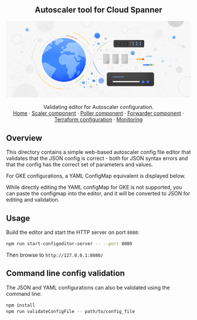 <br />
<p align="center">
  <h2 align="center">Autoscaler tool for Cloud Spanner</h2>
  <img alt="Autoscaler" src="../resources/BlogHeader_Database_3.max-2200x2200.jpg">

  <p align="center">
    Validating editor for Autoscaler configuration.
    <br />
    <a href="../README.md">Home</a>
    ·
    <a href="../src/scaler/README.md">Scaler component</a>
    ·
    <a href="../src/poller/README.md">Poller component</a>
    ·
    <a href="../src/forwarder/README.md">Forwarder component</a>
    ·
    <a href="../terraform/README.md">Terraform configuration</a>
    ·
    <a href="../terraform/README.md#Monitoring">Monitoring</a>
  </p>

## Overview

This directory contains a simple web-based autoscaler config file editor that
validates that the JSON config is correct - both for JSON syntax errors and that
the config has the correct set of parameters and values.

For GKE configurations, a YAML ConfigMap equivalent is displayed below.

While directly editing the YAML configMap for GKE is not supported, you
can paste the configmap into the editor, and it will be converted to JSON for
editing and validation.

## Usage

Build the editor and start the HTTP server on port `8080`:

```sh
npm run start-configeditor-server -- --port 8080
```

Then browse to `http://127.0.0.1:8080/`

## Command line config validation

The JSON and YAML configurations can also be validated using the command line:

```sh
npm install
npm run validateConfigFile -- path/to/config_file
```
